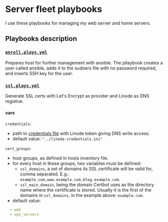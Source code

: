 # Server fleet playbooks

I use these playbooks for managing my web server and home servers.

## Playbooks description

### [`enroll.plays.yml`](playbooks/enroll.plays.yml)

Prepares host for further management with ansible. The pllaybook creates a user called ansible, adds it to the sudoers file with no password required, and inserts SSH key for the user.

### [`ssl.plays.yml`](playbooks/ssl.plays.yml)

Generate SSL certs with Let's Encrypt as provider and Linode as DNS registrar.

#### vars

`credentials`:
- path to [credentials file](https://certbot-dns-linode.readthedocs.io/en/stable/#credentials) with Linode token giving DNS write access.
- default value: `"../linode-credentials.ini"`

`cert_groups`:
- host groups, as defined in hosts inventory file.
- for every host in these groups, two variables must be defined:
    - `ssl_domains`, a set of domains its SSL certificate will be valid for, comma separated. E.g.: `example.com,www.example.com,blog.example.com`.
    - `ssl_main_domain`, being the domain Certbot uses as the directory name
    where the certificate is stored. Usually it is the first of the domains in
    `ssl_domains`, in the example above: `example.com`.
- default value:
```yml
  - web
  - vpn_servers
```
